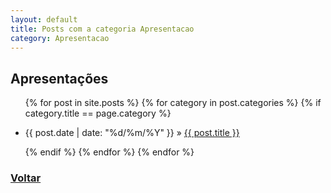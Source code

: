 ```yaml
---
layout: default
title: Posts com a categoria Apresentacao
category: Apresentacao
---
```

<h2 class="category">Apresentações</h2>
<ul class="posts">
	{% for post in site.posts %}				
	{% for category in post.categories %}	
	{% if category.title == page.category %}	
	<li>
		<p>
			<span>{{ post.date | date: "%d/%m/%Y" }}</span> &raquo; 
			<a href="{{ post.url }}">{{ post.title }}</a>
		</p>
	</li>
	{% endif %}	
	{% endfor %}
	{% endfor %}
</ul>
<h3><a href="/">Voltar</a></h3>
